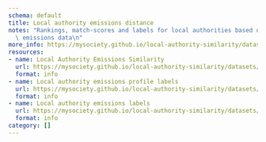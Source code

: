 ```yaml
---
schema: default
title: Local authority emissions distance
notes: "Rankings, match-scores and labels for local authorities based on BEIS 2020\
  \ emissions data\n"
more_info: https://mysociety.github.io/local-authority-similarity/datasets/emissions_distance/latest
resources:
- name: Local Authority Emissions Similarity
  url: https://mysociety.github.io/local-authority-similarity/datasets/emissions_distance/latest
  format: info
- name: Local authority emissions profile labels
  url: https://mysociety.github.io/local-authority-similarity/datasets/emissions_distance/latest
  format: info
- name: Local authority emissions labels
  url: https://mysociety.github.io/local-authority-similarity/datasets/emissions_distance/latest
  format: info
category: []
---
```

